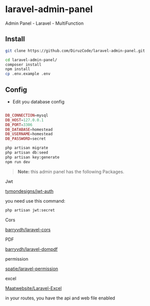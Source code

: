 # laravel-admin-panel
Admin Panel - Laravel - MultiFunction



## Install


```sh
git clone https://github.com/DiruzCode/laravel-admin-panel.git

cd laravel-admin-panel/
composer install
npm install
cp .env.example .env

```

## Config

* Edit you database config

```php

DB_CONNECTION=mysql
DB_HOST=127.0.0.1
DB_PORT=3306
DB_DATABASE=homestead
DB_USERNAME=homestead
DB_PASSWORD=secret

```


```sh
php artisan migrate
php artisan db:seed
php artisan key:generate
npm run dev
```

> **Note:** this admin panel has the following Packages.


Jwt

[tymondesigns/jwt-auth](https://github.com/tymondesigns/jwt-auth)

you need use this command: 

```sh
php artisan jwt:secret
```

Cors

[barryvdh/laravel-cors](https://github.com/barryvdh/laravel-cors)

PDF 

[barryvdh/laravel-dompdf](https://github.com/barryvdh/laravel-dompdf)


permission

[spatie/laravel-permission](https://github.com/spatie/laravel-permission)


excel

[Maatwebsite/Laravel-Excel](https://github.com/Maatwebsite/Laravel-Excel)


in your routes, you have the api and web file enabled


